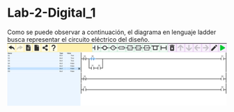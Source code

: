 # Lab-2-Digital_1

Como se puede observar a continuación, el diagrama en lenguaje ladder busca representar el circuito eléctrico del diseño.
![diagrama_ladder](./diagrama_ladder.png)
